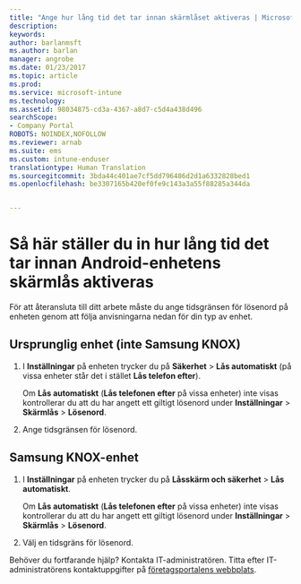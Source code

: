 ```yaml
---
title: "Ange hur lång tid det tar innan skärmlåset aktiveras | Microsoft-dokument"
description: 
keywords: 
author: barlanmsft
ms.author: barlan
manager: angrobe
ms.date: 01/23/2017
ms.topic: article
ms.prod: 
ms.service: microsoft-intune
ms.technology: 
ms.assetid: 98034875-cd3a-4367-a8d7-c5d4a438d496
searchScope:
- Company Portal
ROBOTS: NOINDEX,NOFOLLOW
ms.reviewer: arnab
ms.suite: ems
ms.custom: intune-enduser
translationtype: Human Translation
ms.sourcegitcommit: 3bda44c401ae7cf5dd796486d2d1a6332828bed1
ms.openlocfilehash: be3307165b420ef0fe9c143a3a55f88285a344da


---
```


# <a name="how-to-set-the-amount-of-time-before-your-android-device-locks-its-screen"></a>Så här ställer du in hur lång tid det tar innan Android-enhetens skärmlås aktiveras

För att återansluta till ditt arbete måste du ange tidsgränsen för lösenord på enheten genom att följa anvisningarna nedan för din typ av enhet.

## <a name="native-non-samsung-knox-device"></a>Ursprunglig enhet (inte Samsung KNOX)

1.  I **Inställningar** på enheten trycker du på **Säkerhet** &gt; **Lås automatiskt** (på vissa enheter står det i stället **Lås telefon efter**).

    Om **Lås automatiskt** (**Lås telefonen efter** på vissa enheter) inte visas kontrollerar du att du har angett ett giltigt lösenord under **Inställningar** &gt; **Skärmlås** &gt; **Lösenord**.

2.  Ange tidsgränsen för lösenord.

## <a name="samsung-knox-device"></a>Samsung KNOX-enhet

1.  I **Inställningar** på enheten trycker du på **Låsskärm och säkerhet** &gt; **Lås automatiskt**.

    Om **Lås automatiskt** (**Lås telefonen efter** på vissa enheter) inte visas kontrollerar du att du har angett ett giltigt lösenord under **Inställningar** &gt; **Skärmlås** &gt; **Lösenord**.

2.  Välj en tidsgräns för lösenord.

Behöver du fortfarande hjälp? Kontakta IT-administratören. Titta efter IT-administratörens kontaktuppgifter på [företagsportalens webbplats](http://portal.manage.microsoft.com).



<!--HONumber=Jan17_HO4-->



